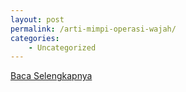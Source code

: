 ```yaml
---
layout: post
permalink: /arti-mimpi-operasi-wajah/
categories:
    - Uncategorized
---
```


[Baca Selengkapnya](/05)